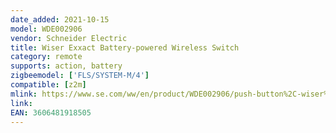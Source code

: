```yaml
---
date_added: 2021-10-15
model: WDE002906
vendor: Schneider Electric 
title: Wiser Exxact Battery-powered Wireless Switch
category: remote
supports: action, battery
zigbeemodel: ['FLS/SYSTEM-M/4']
compatible: [z2m]
mlink: https://www.se.com/ww/en/product/WDE002906/push-button%2C-wiser%2C-exxact%2C-battery-powered%2C-1-gang%2C-white/
link: 
EAN: 3606481918505
---
```

